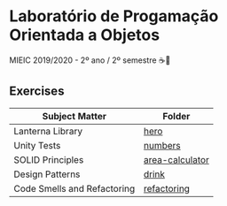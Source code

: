 # Laboratório de Progamação Orientada a Objetos
MIEIC 2019/2020 - 2º ano / 2º semestre ☕🔦

## Exercises

| Subject Matter              | Folder                                                                                         |
|-----------------------------|------------------------------------------------------------------------------------------------|
| Lanterna Library            | [hero](https://github.com/Educorreia932/LPOO/tree/master/Exercises/hero)                       |
| Unity Tests                 | [numbers](https://github.com/Jumaruba/MIEIC_LPOO/tree/master/Class_04/numbers)                 |
| SOLID Principles            | [area-calculator](https://github.com/Educorreia932/LPOO/tree/master/Exercises/area-calculator) |
| Design Patterns             | [drink](https://github.com/Educorreia932/LPOO/tree/master/Exercises/drink)                     |
| Code Smells and Refactoring | [refactoring](https://github.com/Educorreia932/LPOO/tree/master/Exercises/refactoring)         |
